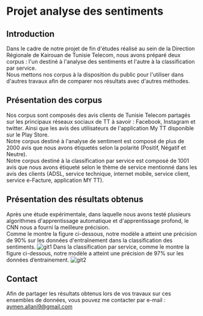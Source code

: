 # Projet analyse des sentiments
## Introduction
Dans le cadre de notre projet de fin d'études réalisé au sein de la Direction Régionale de Kairouan de Tunisie Telecom, nous avons préparé deux corpus : l'un destiné à l'analyse des sentiments et l'autre à la classification par service.  
Nous mettons nos corpus à la disposition du public pour l'utiliser dans d'autres travaux afin de comparer nos résultats avec d'autres méthodes.
## Présentation des corpus
Nos corpus sont composés des avis clients de Tunisie Telecom partagés sur les principaux réseaux sociaux de TT à savoir : Facebook, Instagram et twitter. Ainsi que les avis des utilisateurs de l'application My TT disponible sur le Play Store.  
Notre corpus destiné à l'analyse de sentiment est composé de plus de 2000 avis que nous avons étiquetés selon la polarité (Positif, Négatif et Neutre).  
Notre corpus destiné à la classification par service est composé de 1001 avis que nous avons étiqueté selon le thème de service mentionné dans les avis des clients (ADSL, service technique, internet mobile, service client, service e-Facture, application MY TT).
## Présentation des résultats obtenus
Après une étude expérimentale, dans laquelle nous avons testé plusieurs algorithmes d'apprentissage automatique et d'apprentissage profond, le CNN nous a fourni la meilleure précision.  
Comme le montre la figure ci-dessous, notre modèle a atteint une précision de 90% sur les données d'entraînement dans la classification des sentiments.
![git1](https://user-images.githubusercontent.com/85906009/122033094-1f775680-cdc8-11eb-87e1-0491762cd242.png)
Dans la classification par service, comme le montre la figure ci-dessous, notre modèle a atteint une précision de 97% sur les données d’entrainement.
![git2](https://user-images.githubusercontent.com/85906009/122033143-2b631880-cdc8-11eb-97d6-59da930aff6d.png)
## Contact
Afin de partager les résultats obtenus lors de vos travaux sur ces ensembles de données, vous pouvez me contacter par e-mail : aymen.allani9@gmail.com
